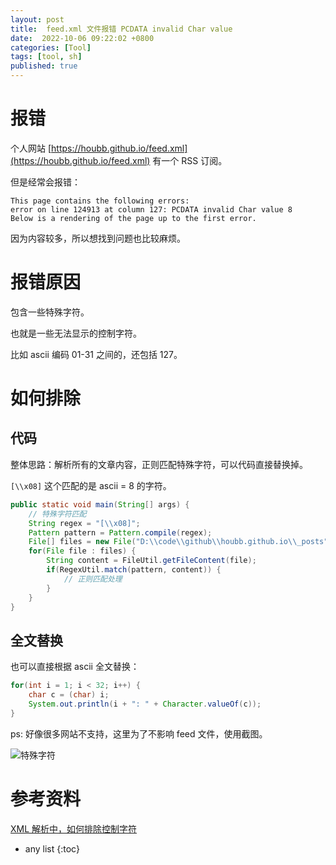 ```yaml
---
layout: post
title:  feed.xml 文件报错 PCDATA invalid Char value 
date:  2022-10-06 09:22:02 +0800
categories: [Tool]
tags: [tool, sh]
published: true
---
```


# 报错

个人网站 [https://houbb.github.io/feed.xml](https://houbb.github.io/feed.xml) 有一个 RSS 订阅。

但是经常会报错：

```
This page contains the following errors:
error on line 124913 at column 127: PCDATA invalid Char value 8
Below is a rendering of the page up to the first error.
```

因为内容较多，所以想找到问题也比较麻烦。

# 报错原因

包含一些特殊字符。

也就是一些无法显示的控制字符。

比如 ascii 编码 01-31 之间的，还包括 127。

# 如何排除

## 代码

整体思路：解析所有的文章内容，正则匹配特殊字符，可以代码直接替换掉。

`[\\x08]` 这个匹配的是 ascii = 8 的字符。

```java
public static void main(String[] args) {
    // 特殊字符匹配
    String regex = "[\\x08]";
    Pattern pattern = Pattern.compile(regex);
    File[] files = new File("D:\\code\\github\\houbb.github.io\\_posts").listFiles();
    for(File file : files) {
        String content = FileUtil.getFileContent(file);
        if(RegexUtil.match(pattern, content)) {
            // 正则匹配处理
        }
    }
}
```

## 全文替换

也可以直接根据 ascii 全文替换：

```java
for(int i = 1; i < 32; i++) {
    char c = (char) i;
    System.out.println(i + ": " + Character.valueOf(c));
}
```

ps: 好像很多网站不支持，这里为了不影响 feed 文件，使用截图。

![特殊字符](https://img-blog.csdnimg.cn/6950a630792446c88c473dd62c1cb833.png#pic_center)

# 参考资料

[XML 解析中，如何排除控制字符](https://www.jianshu.com/p/9958222135cb/)

* any list
{:toc}